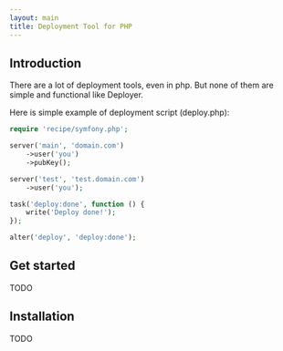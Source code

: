 ```yaml
---
layout: main
title: Deployment Tool for PHP
---
```

<h2><a name="introduction">Introduction</a></h2>

There are a lot of deployment tools, even in php. But none of them are simple and functional like Deployer.

Here is simple example of deployment script (deploy.php):

~~~ php
require 'recipe/symfony.php';

server('main', 'domain.com')
    ->user('you')
    ->pubKey();

server('test', 'test.domain.com')
    ->user('you');

task('deploy:done', function () {
    write('Deploy done!');
});

alter('deploy', 'deploy:done');
~~~

<h2><a name="get-started">Get started</a></h2>

TODO

<h2><a name="installation">Installation</a></h2>

TODO